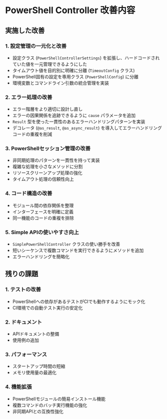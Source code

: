 # PowerShell Controller 改善内容

## 実施した改善

### 1. 設定管理の一元化と改善
- 設定クラス (`PowerShellControllerSettings`) を拡張し、ハードコードされていた値を一元管理できるようにした
- タイムアウト値を目的別に明確に分離 (`TimeoutConfig` クラス)
- PowerShell固有の設定を専用クラス (`PowerShellConfig`) に分離
- 環境変数とコマンドライン引数の統合管理を実装

### 2. エラー処理の改善
- エラー階層をより適切に設計し直し
- エラーの因果関係を追跡できるように `cause` パラメータを追加
- `Result` 型を使った一貫性のあるエラーハンドリングパターンを実装
- デコレータ (`@as_result`, `@as_async_result`) を導入してエラーハンドリングコードの重複を削減

### 3. PowerShellセッション管理の改善
- 非同期処理のパターンを一貫性を持って実装
- 複雑な処理を小さなメソッドに分割
- リソースクリーンアップ処理の強化
- タイムアウト処理の信頼性向上

### 4. コード構造の改善
- モジュール間の依存関係を整理
- インターフェースを明確に定義
- 同一機能のコードの重複を排除

### 5. Simple APIの使いやすさ向上
- `SimplePowerShellController` クラスの使い勝手を改善
- 短いシーケンスで複数コマンドを実行できるようにメソッドを追加
- エラーハンドリングを簡略化

## 残りの課題

### 1. テストの改善
- PowerShellへの依存があるテストがCIでも動作するようにモック化
- CI環境での自動テスト実行の安定化

### 2. ドキュメント
- APIドキュメントの整備
- 使用例の追加

### 3. パフォーマンス
- スタートアップ時間の短縮
- メモリ使用量の最適化

### 4. 機能拡張
- PowerShellモジュールの簡易インストール機能
- 複数コマンドのバッチ実行機能の強化
- 非同期APIとの互換性強化 